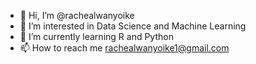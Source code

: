 - 👋 Hi, I’m @rachealwanyoike
- 👀 I’m interested in Data Science and Machine Learning
- 🌱 I’m currently learning R and Python
- 📫 How to reach me rachealwanyoike1@gmail.com

<!---
raewanyoike/raewanyoike is a ✨ special ✨ repository because its `README.md` (this file) appears on your GitHub profile.
You can click the Preview link to take a look at your changes.
--->
